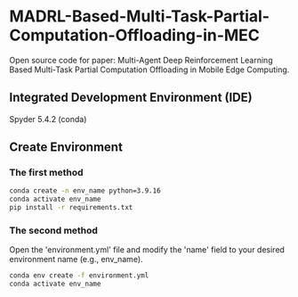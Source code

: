 # MADRL-Based-Multi-Task-Partial-Computation-Offloading-in-MEC
Open source code for paper: Multi-Agent Deep Reinforcement Learning Based Multi-Task Partial Computation Offloading in Mobile Edge Computing.

## Integrated Development Environment (IDE)
Spyder 5.4.2 (conda)

## Create Environment
### The first method
``` Bash
conda create -n env_name python=3.9.16
conda activate env_name
pip install -r requirements.txt
```
### The second method
Open the 'environment.yml' file and modify the 'name' field to your desired environment name (e.g., env_name).
``` Bash
conda env create -f environment.yml
conda activate env_name  
```

